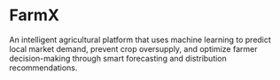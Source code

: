 # FarmX
An intelligent agricultural platform that uses machine learning to predict local market demand, prevent crop oversupply, and optimize farmer decision-making through smart forecasting and distribution recommendations.
